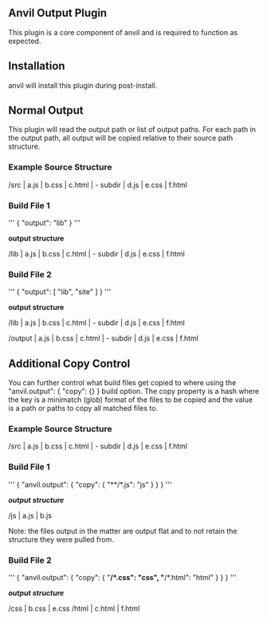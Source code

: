 ## Anvil Output Plugin

This plugin is a core component of anvil and is required to function as expected.

## Installation

anvil will install this plugin during post-install.

## Normal Output

This plugin will read the output path or list of output paths. For each path in the output path, all output will be copied relative to their source path structure.

### Example Source Structure

/src
  | a.js
  | b.css
  | c.html
  | - subdir
    | d.js
    | e.css
    | f.html

### Build File 1

'''
{
	"output": "lib"
}
'''

**output structure**

/lib
  | a.js
  | b.css
  | c.html
  | - subdir
    | d.js
    | e.css
    | f.html

### Build File 2

'''
{
	"output": [ "lib", "site" ]
}
'''

**output structure**

/lib
  | a.js
  | b.css
  | c.html
  | - subdir
    | d.js
    | e.css
    | f.html

/output
  | a.js
  | b.css
  | c.html
  | - subdir
    | d.js
    | e.css
    | f.html

## Additional Copy Control
You can further control what build files get copied to where using the "anvil.output": { "copy": {} } build option. The copy property is a hash where the key is a minimatch (glob) format of the files to be copied and the value is a path or paths to copy all matched files to.

### Example Source Structure

/src
  | a.js
  | b.css
  | c.html
  | - subdir
    | d.js
    | e.css
    | f.html

### Build File 1
'''
{
	"anvil.output": {
		"copy": {
			"**/*.js": "js"
		}
	}
}
'''

***output structure***

/js
  | a.js
  | b.js

Note: the files output in the matter are output flat and to not retain the structure they were pulled from.

### Build File 2
'''
{
	"anvil.output": {
		"copy": {
			"**/*.css": "css",
			"**/*.html": "html"
		}
	}
}
'''

***output structure***

/css
  | b.css
  | e.css
/html
  | c.html
  | f.html